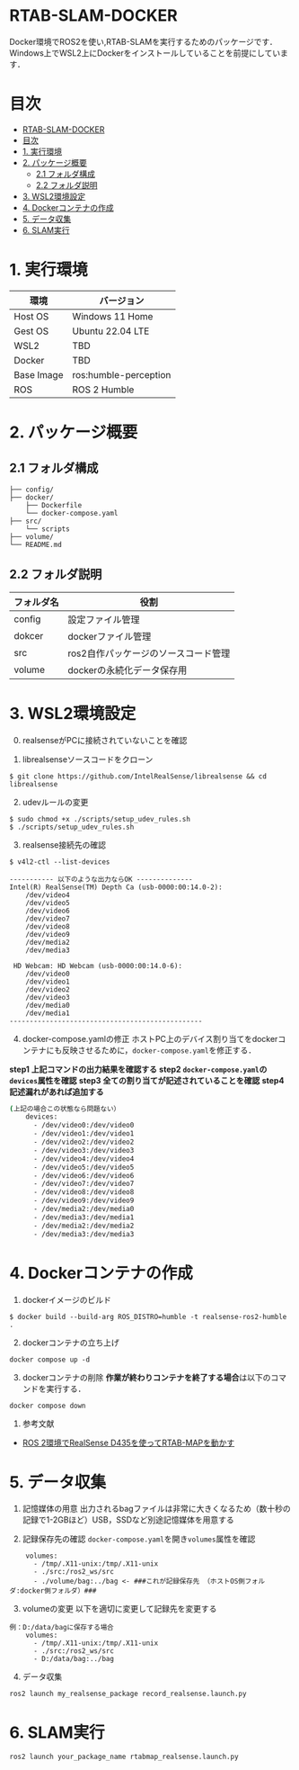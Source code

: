 # RTAB-SLAM-DOCKER
Docker環境でROS2を使い,RTAB-SLAMを実行するためのパッケージです．
Windows上でWSL2上にDockerをインストールしていることを前提にしています．

# 目次

- [RTAB-SLAM-DOCKER](#rtab-slam-docker)
- [目次](#目次)
- [1. 実行環境](#1-実行環境)
- [2. パッケージ概要](#2-パッケージ概要)
  - [2.1 フォルダ構成](#21-フォルダ構成)
  - [2.2 フォルダ説明](#22-フォルダ説明)
- [3. WSL2環境設定](#3-wsl2環境設定)
- [4. Dockerコンテナの作成](#4-dockerコンテナの作成)
- [5. データ収集](#5-データ収集)
- [6. SLAM実行](#6-slam実行)

# 1. 実行環境

| 環境 | バージョン |
| ---- | ---- |
| Host OS | Windows 11 Home |
| Gest OS | Ubuntu 22.04 LTE |
| WSL2 | TBD |
| Docker | TBD |
| Base Image | ros:humble-perception |
| ROS | ROS 2 Humble |

# 2. パッケージ概要

## 2.1 フォルダ構成

```shell
├── config/
├── docker/
    ├── Dockerfile
    └── docker-compose.yaml
├── src/
    └── scripts
├── volume/
└── README.md
```

## 2.2 フォルダ説明

| フォルダ名 | 役割 |
| ---- | ---- |
| config | 設定ファイル管理 |
| dokcer | dockerファイル管理 |
| src | ros2自作パッケージのソースコード管理 |
| volume | dockerの永続化データ保存用 |


# 3. WSL2環境設定

0. realsenseがPCに接続されていないことを確認

1. librealsenseソースコードをクローン

```shell
$ git clone https://github.com/IntelRealSense/librealsense && cd librealsense
```
2. udevルールの変更

```shell
$ sudo chmod +x ./scripts/setup_udev_rules.sh
$ ./scripts/setup_udev_rules.sh
```

3. realsense接続先の確認
```shell
$ v4l2-ctl --list-devices

----------- 以下のような出力ならOK --------------
Intel(R) RealSense(TM) Depth Ca (usb-0000:00:14.0-2):
	/dev/video4
	/dev/video5
	/dev/video6
	/dev/video7
	/dev/video8
	/dev/video9
	/dev/media2
	/dev/media3

 HD Webcam: HD Webcam (usb-0000:00:14.0-6):
	/dev/video0
	/dev/video1
	/dev/video2
	/dev/video3
	/dev/media0
	/dev/media1
------------------------------------------------
```

4. docker-compose.yamlの修正
ホストPC上のデバイス割り当てをdockerコンテナにも反映させるために，`docker-compose.yaml`を修正する．

**step1 上記コマンドの出力結果を確認する**
**step2 `docker-compose.yaml`の`devices`属性を確認**
**step3 全ての割り当てが記述されていることを確認**
**step4 記述漏れがあれば追加する**

```shell:例.sh
(上記の場合この状態なら問題ない）
    devices:
      - /dev/video0:/dev/video0
      - /dev/video1:/dev/video1
      - /dev/video2:/dev/video2
      - /dev/video3:/dev/video3
      - /dev/video4:/dev/video4
      - /dev/video5:/dev/video5
      - /dev/video6:/dev/video6
      - /dev/video7:/dev/video7
      - /dev/video8:/dev/video8
      - /dev/video9:/dev/video9
      - /dev/media2:/dev/media0
      - /dev/media3:/dev/media1
      - /dev/media2:/dev/media2
      - /dev/media3:/dev/media3
```


# 4. Dockerコンテナの作成

1.  dockerイメージのビルド

```shell
$ docker build --build-arg ROS_DISTRO=humble -t realsense-ros2-humble .
```

2.  dockerコンテナの立ち上げ

```shell
docker compose up -d
```

3. dockerコンテナの削除
**作業が終わりコンテナを終了する場合**は以下のコマンドを実行する．

```shell
docker compose down
```

1. 参考文献
- [ROS 2環境でRealSense D435を使ってRTAB-MAPを動かす](https://qiita.com/porizou1/items/1a2ca3a80c72a25289c9)

# 5. データ収集

1. 記憶媒体の用意
出力されるbagファイルは非常に大きくなるため（数十秒の記録で1-2GBほど）USB，SSDなど別途記憶媒体を用意する

2. 記録保存先の確認
`docker-compose.yaml`を開き`volumes`属性を確認
```shell
    volumes:
      - /tmp/.X11-unix:/tmp/.X11-unix
      - ./src:/ros2_ws/src
      - ./volume/bag:../bag <- ###これが記録保存先 （ホストOS側フォルダ:docker側フォルダ）###
```

3. volumeの変更
以下を適切に変更して記録先を変更する

```shell
例：D:/data/bagに保存する場合
    volumes:
      - /tmp/.X11-unix:/tmp/.X11-unix
      - ./src:/ros2_ws/src
      - D:/data/bag:../bag
```

4. データ収集

```shell
ros2 launch my_realsense_package record_realsense.launch.py
```

# 6. SLAM実行

```shell
ros2 launch your_package_name rtabmap_realsense.launch.py
```